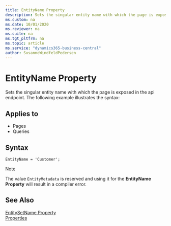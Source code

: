 ```yaml
---
title: EntityName Property
description: Sets the singular entity name with which the page is exposed in the api endpoint.
ms.custom: na
ms.date: 10/01/2020
ms.reviewer: na
ms.suite: na
ms.tgt_pltfrm: na
ms.topic: article
ms.service: "dynamics365-business-central"
author: SusanneWindfeldPedersen
---
```


# EntityName Property

Sets the singular entity name with which the page is exposed in the api endpoint. The following example illustrates the syntax:

## Applies to  
  
- Pages  
- Queries  

## Syntax

```AL
EntityName = 'Customer';
```

> [!NOTE]
> The value `EntityMetadata` is reserved and using it for the **EntityName Property** will result in a compiler error.
  
## See Also

[EntitySetName Property](devenv-entitysetname-property.md)  
[Properties](devenv-properties.md)  
